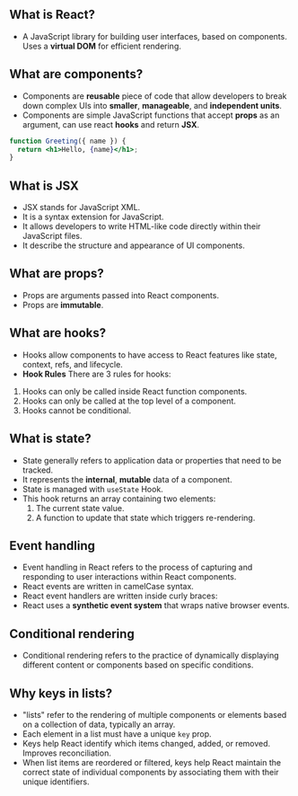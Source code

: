 ## What is React?

- A JavaScript library for building user interfaces, based on components. Uses a **virtual DOM** for efficient rendering.

## What are components?

- Components are **reusable** piece of code that allow developers to break down complex UIs into **smaller**, **manageable**, and **independent units**.
- Components are simple JavaScript functions that accept **props** as an argument, can use react **hooks** and return **JSX**.

```jsx
function Greeting({ name }) {
  return <h1>Hello, {name}</h1>;
}
```

## What is JSX

- JSX stands for JavaScript XML.
- It is a syntax extension for JavaScript.
- It allows developers to write HTML-like code directly within their JavaScript files.
- It describe the structure and appearance of UI components.

## What are props?

- Props are arguments passed into React components.
- Props are **immutable**.

## What are hooks?

- Hooks allow components to have access to React features like state, context, refs, and lifecycle.
- **Hook Rules**
  There are 3 rules for hooks:

1. Hooks can only be called inside React function components.
1. Hooks can only be called at the top level of a component.
1. Hooks cannot be conditional.

## What is state?

- State generally refers to application data or properties that need to be tracked.
- It represents the **internal**, **mutable** data of a component.
- State is managed with `useState` Hook.
- This hook returns an array containing two elements:
  1.  The current state value.
  1.  A function to update that state which triggers re-rendering.

## Event handling

- Event handling in React refers to the process of capturing and responding to user interactions within React components.
- React events are written in camelCase syntax.
- React event handlers are written inside curly braces:
- React uses a **synthetic event system** that wraps native browser events.

## Conditional rendering

- Conditional rendering refers to the practice of dynamically displaying different content or components based on specific conditions.

## Why keys in lists?

- "lists" refer to the rendering of multiple components or elements based on a collection of data, typically an array.
- Each element in a list must have a unique `key` prop.
- Keys help React identify which items changed, added, or removed. Improves reconciliation.
- When list items are reordered or filtered, keys help React maintain the correct state of individual components by associating them with their unique identifiers.
